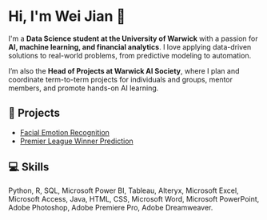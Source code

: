 # Hi, I'm Wei Jian 👋

I'm a **Data Science student at the University of Warwick** with a passion for **AI, machine learning, and financial analytics**. I love applying data-driven solutions to real-world problems, from predictive modeling to automation.

I’m also the **Head of Projects at Warwick AI Society**, where I plan and coordinate term-to-term projects for individuals and groups, mentor members, and promote hands-on AI learning.

## 🔭 Projects
- [Facial Emotion Recognition](https://github.com/weijiannn/Facial-Emotion-Recognition-using-CNN)
- [Premier League Winner Prediction](https://github.com/weijiannn/premier-league-prediction)

## 💻 Skills
Python, R, SQL, Microsoft Power BI, Tableau, Alteryx, Microsoft Excel, Microsoft Access, Java, HTML, CSS, Microsoft Word, Microsoft PowerPoint, Adobe Photoshop, Adobe Premiere Pro, Adobe Dreamweaver.
